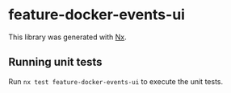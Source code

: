 # feature-docker-events-ui

This library was generated with [Nx](https://nx.dev).

## Running unit tests

Run `nx test feature-docker-events-ui` to execute the unit tests.

